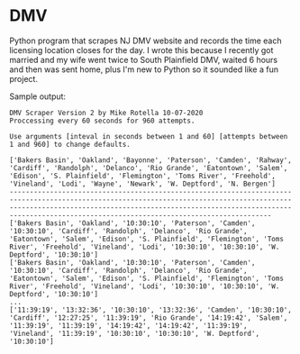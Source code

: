 # DMV
Python program that scrapes NJ DMV website and records the time each licensing location closes for the day. I wrote this because I recently got married and my wife went twice to South Plainfield DMV, waited 6 hours and then was sent home, plus I'm new to Python so it sounded like a fun project.


Sample output:

```
DMV Scraper Version 2 by Mike Rotella 10-07-2020
Proccessing every 60 seconds for 960 attempts.

Use arguments [inteval in seconds between 1 and 60] [attempts between 1 and 960] to change defaults.

['Bakers Basin', 'Oakland', 'Bayonne', 'Paterson', 'Camden', 'Rahway', 'Cardiff', 'Randolph', 'Delanco', 'Rio Grande', 'Eatontown', 'Salem', 'Edison', 'S. Plainfield', 'Flemington', 'Toms River', 'Freehold', 'Vineland', 'Lodi', 'Wayne', 'Newark', 'W. Deptford', 'N. Bergen']
-----------------------------------------------------------------------------------------------------------------------------------------------------------------------------------------------------------------------------------------------------------------------------------
['Bakers Basin', 'Oakland', '10:30:10', 'Paterson', 'Camden', '10:30:10', 'Cardiff', 'Randolph', 'Delanco', 'Rio Grande', 'Eatontown', 'Salem', 'Edison', 'S. Plainfield', 'Flemington', 'Toms River', 'Freehold', 'Vineland', 'Lodi', '10:30:10', '10:30:10', 'W. Deptford', '10:30:10']
['Bakers Basin', 'Oakland', '10:30:10', 'Paterson', 'Camden', '10:30:10', 'Cardiff', 'Randolph', 'Delanco', 'Rio Grande', 'Eatontown', 'Salem', 'Edison', 'S. Plainfield', 'Flemington', 'Toms River', 'Freehold', 'Vineland', 'Lodi', '10:30:10', '10:30:10', 'W. Deptford', '10:30:10']
...
['11:39:19', '13:32:36', '10:30:10', '13:32:36', 'Camden', '10:30:10', 'Cardiff', '12:27:25', '11:39:19', 'Rio Grande', '14:19:42', 'Salem', '11:39:19', '11:39:19', '14:19:42', '14:19:42', '11:39:19', 'Vineland', '11:39:19', '10:30:10', '10:30:10', 'W. Deptford', '10:30:10']
```
